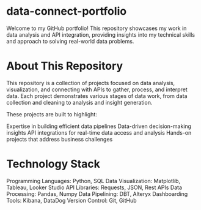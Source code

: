 # data-connect-portfolio
Welcome to my GitHub portfolio! This repository showcases my work in data analysis and API integration, providing insights into my technical skills and approach to solving real-world data problems.

# About This Repository
This repository is a collection of projects focused on data analysis, visualization, and connecting with APIs to gather, process, and interpret data. Each project demonstrates various stages of data work, from data collection and cleaning to analysis and insight generation.

These projects are built to highlight:

Expertise in building efficient data pipelines
Data-driven decision-making insights
API integrations for real-time data access and analysis
Hands-on projects that address business challenges

# Technology Stack
Programming Languages: Python, SQL
Data Visualization: Matplotlib, Tableau, Looker Studio 
API Libraries: Requests, JSON, Rest APIs
Data Processing: Pandas, Numpy
Data Pipelining: DBT, Alteryx
Dashboarding Tools: Kibana, DataDog
Version Control: Git, GitHub
